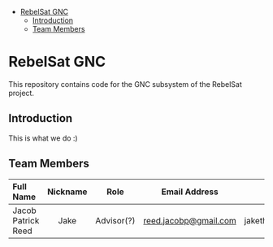 - [RebelSat GNC](#rebelsat-gnc)
  - [Introduction](#introduction)
  - [Team Members](#team-members)

# RebelSat GNC

This repository contains code for the GNC subsystem of the RebelSat project.

## Introduction

This is what we do :)

## Team Members

| Full Name                     | Nickname       | Role         | Email Address                      | Discord                        |
| :---------------------------- | :------------: | ------------ | ---------------------------------- | ------------------------------ |
| Jacob Patrick Reed            | Jake           | Advisor(?)   | reed.jacobp@gmail.com              | jakethasnek#0898               |
